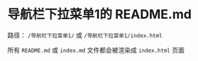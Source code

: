 # 导航栏下拉菜单1的 README.md

路径： `/导航栏下拉菜单1/` 或 `/导航栏下拉菜单1/index.html`

所有 `README.md` 或 `index.md` 文件都会被渲染成 `index.html` 页面
